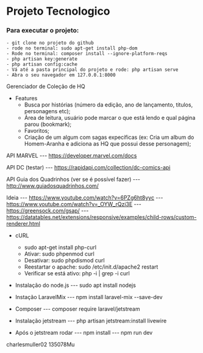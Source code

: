 # Projeto Tecnologico

### Para executar o projeto:
    - git clone no projeto do github
    - rode no terminal: sudo apt-get install php-dom
    - Rode no terminal: composer install --ignore-platform-reqs
    - php artisan key:generate
    - php artisan config:cache
    - Vá até a pasta principal do projeto e rode: php artisan serve 
    - Abra o seu navegador em 127.0.0.1:8000
    

Gerenciador de Coleção de HQ
- Features
	- Busca por histórias (número da edição, ano de lançamento, titulos, personagens etc);
	- Área de leitura, usuário pode marcar o que está lendo e qual página parou (bookmark);
	- Favoritos;
	- Criação de um algum com sagas expecíficas (ex: Cria um album do Homem-Aranha e adiciona as HQ que possui desse personagem);


API MARVEL
--- https://developer.marvel.com/docs

API DC (testar)
--- https://rapidapi.com/collection/dc-comics-api

API Guia dos Quadrinhos (ver se é possível fazer)
--- http://www.guiadosquadrinhos.com/

Ideia
--- https://www.youtube.com/watch?v=6PZg6ht8yyc
--- https://www.youtube.com/watch?v=_OYW_rQzi3E
--- https://greensock.com/gsap/
--- https://datatables.net/extensions/responsive/examples/child-rows/custom-renderer.html

- cURL 
  - sudo apt-get install php-curl
  - Ativar: sudo phpenmod curl
  - Desativar: sudo phpdismod curl
  - Reestartar o apache: sudo /etc/init.d/apache2 restart
  - Verificar se está ativo: php -i | grep -i curl

- Instalação do node.js
--- sudo apt install nodejs
- Instação LaravelMix
--- npm install laravel-mix --save-dev
- Composer
--- composer require laravel/jetstream 
- Instalação jetstream
--- php artisan jetstream:install livewire
- Após o jetstream rodar
--- npm install 
--- npm run dev

charlesmuller02
135078Mu

